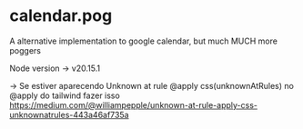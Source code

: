 # calendar.pog
A alternative implementation to google calendar, but much MUCH more poggers

Node version -> v20.15.1

-> Se estiver aparecendo Unknown at rule @apply css(unknownAtRules) no @apply do tailwind fazer isso
    https://medium.com/@williampepple/unknown-at-rule-apply-css-unknownatrules-443a46af735a
    

